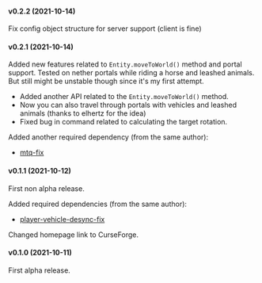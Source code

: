 #### v0.2.2 (2021-10-14)

Fix config object structure for server support (client is fine)

#### v0.2.1 (2021-10-14)

Added new features related to `Entity.moveToWorld()` method and portal support.
Tested on nether portals while riding a horse and leashed animals.
But still might be unstable though since it's my first attempt.

* Added another API related to the `Entity.moveToWorld()` method.
* Now you can also travel through portals with vehicles and leashed animals (thanks to elhertz for the idea)
* Fixed bug in command related to calculating the target rotation.

Added another required dependency (from the same author):

* [mtq-fix](https://www.curseforge.com/minecraft/mc-mods/mtq-fix)

#### v0.1.1 (2021-10-12)

First non alpha release.

Added required dependencies (from the same author):

* [player-vehicle-desync-fix](https://www.curseforge.com/minecraft/mc-mods/player-vehicle-desync-fix)

Changed homepage link to CurseForge.

#### v0.1.0 (2021-10-11)

First alpha release.
